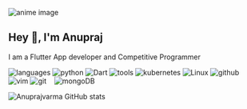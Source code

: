 ![anime image](https://c.tenor.com/UNTqMDwqh1gAAAAM/hello-hi.gif)

## Hey 👋, I'm Anupraj

I am a Flutter App developer and Competitive Programmer


![languages](https://img.shields.io/static/v1?label=&message=languages:&color=555&style=flat-square)
![python](https://img.shields.io/static/v1?logo=python&label=&message=python&color=111&logoColor=AAA&style=flat-square&link=)
![Dart](https://img.shields.io/static/v1?logo=Dart&label=&message=Dart&color=111&logoColor=FF0000&style=flat-square)
![tools](https://img.shields.io/static/v1?label=&message=tools:&color=555&style=flat-square)
![kubernetes](https://img.shields.io/static/v1?logo=kubernetes&label=&message=kubernetes&color=111&logoColor=AAA&style=flat-square)
![Linux](https://img.shields.io/static/v1?logo=linux&label=&message=Linux&color=111&logoColor=FF0000&style=flat-square)
![github](https://img.shields.io/static/v1?logo=github&label=&message=github&color=111&logoColor=FF0000&style=flat-square)
![vim](https://img.shields.io/static/v1?logo=vim&label=&message=vim&color=111&logoColor=AAA&style=flat-square)
![git](https://img.shields.io/static/v1?logo=git&label=&message=git&color=111&logoColor=AAA&style=flat-square)
&nbsp;&nbsp;&nbsp;![mongoDB](https://img.shields.io/static/v1?logo=mongoDB&label=&message=mongoDB&color=111&logoColor=FF0000&style=flat-square)


![Anuprajvarma GitHub stats](https://github-readme-stats.vercel.app/api?username=anuprajvarma&show_icons=true&theme=city_lights)



